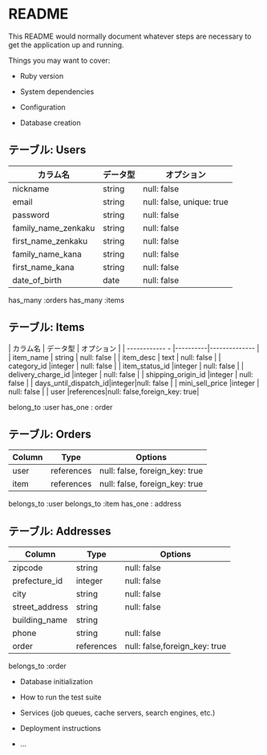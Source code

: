 # README

This README would normally document whatever steps are necessary to get the
application up and running.

Things you may want to cover:

* Ruby version

* System dependencies

* Configuration

* Database creation




## テーブル: Users

| カラム名            | データ型 | オプション   |
| ----------------- | ---------- |--------- |
| nickname          | string  | null: false |
| email              | string  | null: false, unique: true |
| password | string  | null: false |
| family_name_zenkaku| string  | null: false |
| first_name_zenkaku |  string | null: false |
| family_name_kana   |  string | null: false |
| first_name_kana    |  string | null: false |
| date_of_birth      |  date   | null: false |

has_many :orders
has_many :items





## テーブル: Items
| カラム名             | データ型 | オプション |
| ------------      - |----------|-------------- |
| item_name           | string | null: false |
| item_desc           | text   | null: false |
| category_id         |integer | null: false |
| item_status_id      |integer | null: false |
| delivery_charge_id  |integer | null: false |
| shipping_origin_id  |integer | null: false |
| days_until_dispatch_id|integer|null: false |
| mini_sell_price     |integer | null: false |
| user                |references|null: false,foreign_key: true|

belong_to :user
has_one : order



## テーブル: Orders

| Column        | Type       | Options                        |
| ------------- | ---------- | ------------------------------ |
| user          |references  | null: false, foreign_key: true |
| item          |references  | null: false, foreign_key: true |


belongs_to :user
belongs_to :item
has_one : address

## テーブル: Addresses

| Column            | Type     | Options              |
| ------------- | ---------- | ------------------------------ |
| zipcode           | string   | null: false          |
| prefecture_id     | integer  | null: false          |
| city              | string   | null: false          |
| street_address    | string   | null: false          |
| building_name     | string   |                      |
| phone             | string   | null: false          |
| order             |references|null: false,foreign_key: true|

belongs_to :order









* Database initialization

* How to run the test suite

* Services (job queues, cache servers, search engines, etc.)

* Deployment instructions

* ...
